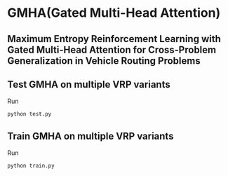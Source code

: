 # GMHA(Gated Multi-Head Attention)

## Maximum Entropy Reinforcement Learning with Gated Multi-Head Attention for Cross-Problem Generalization in Vehicle Routing Problems

## Test GMHA on multiple VRP variants

Run

```bash
python test.py
```


## Train GMHA on multiple VRP variants

Run

```bash
python train.py
```
